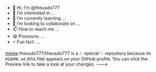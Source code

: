 - 👋 Hi, I’m @theusdo777
- 👀 I’m interested in ...
- 🌱 I’m currently learning ...
- 💞️ I’m looking to collaborate on ...
- 📫 How to reach me ...
- 😄 Pronouns: ...
- ⚡ Fun fact: ...

[meme](https://media1.tenor.com/m/-Y2YOay3_JoAAAAC/its-friday-dancing.gif)
theusdo777/theusdo777 is a ✨ special ✨ repository because its `README.md` (this file) appears on your GitHub profile.
You can click the Preview link to take a look at your changes.
--->

